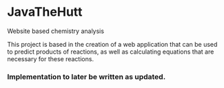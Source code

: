 # JavaTheHutt
Website based chemistry analysis

This project is based in the creation of a web application that can be used to predict products of reactions, as well as calculating equations that are necessary for these reactions.

### Implementation to later be written as updated.
